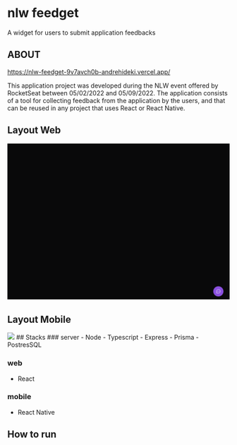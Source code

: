 # nlw feedget
A widget for users to submit application feedbacks

## ABOUT
https://nlw-feedget-9v7avch0b-andrehideki.vercel.app/

This application project was developed during the NLW event offered by RocketSeat between 05/02/2022 and 05/09/2022.
The application consists of a tool for collecting feedback from the application by the users, and that can be reused in any project that uses React or React Native.

## Layout Web
<img src="https://github.com/andrehideki/nlw-feedget/blob/master/assets/feedget-web.gif" />

## Layout Mobile
<img src="https://github.com/andrehideki/nlw-feedget/blob/master/assets/feedget-mobile.gif" />
## Stacks
### server
- Node
- Typescript
- Express
- Prisma
- PostresSQL

### web
- React

### mobile
- React Native

## How to run
```bash

```

